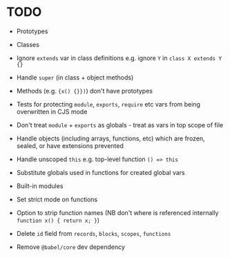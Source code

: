 # TODO

* Prototypes
* Classes
* Ignore `extends` var in class definitions e.g. ignore `Y` in `class X extends Y {}`
* Handle `super` (in class + object methods)
* Methods (e.g. `{x() {}})`) don't have prototypes
* Tests for protecting `module`, `exports`, `require` etc vars from being overwritten in CJS mode
* Don't treat `module` + `exports` as globals - treat as vars in top scope of file
* Handle objects (including arrays, functions, etc) which are frozen, sealed, or have extensions prevented
* Handle unscoped `this` e.g. top-level function `() => this`
* Substitute globals used in functions for created global vars
* Built-in modules
* Set strict mode on functions
* Option to strip function names (NB don't where is referenced internally `function x() { return x; }`)

* Delete `id` field from `records`, `blocks`, `scopes`, `functions`
* Remove `@babel/core` dev dependency
